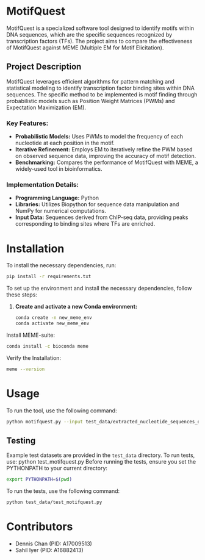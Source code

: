 # MotifQuest

MotifQuest is a specialized software tool designed to identify motifs within DNA sequences, which are the specific sequences recognized by transcription factors (TFs). The project aims to compare the effectiveness of MotifQuest against MEME (Multiple EM for Motif Elicitation).

## Project Description

MotifQuest leverages efficient algorithms for pattern matching and statistical modeling to identify transcription factor binding sites within DNA sequences. The specific method to be implemented is motif finding through probabilistic models such as Position Weight Matrices (PWMs) and Expectation Maximization (EM). 

### Key Features:
- **Probabilistic Models:** Uses PWMs to model the frequency of each nucleotide at each position in the motif.
- **Iterative Refinement:** Employs EM to iteratively refine the PWM based on observed sequence data, improving the accuracy of motif detection.
- **Benchmarking:** Compares the performance of MotifQuest with MEME, a widely-used tool in bioinformatics.

### Implementation Details:
- **Programming Language:** Python
- **Libraries:** Utilizes Biopython for sequence data manipulation and NumPy for numerical computations.
- **Input Data:** Sequences derived from ChIP-seq data, providing peaks corresponding to binding sites where TFs are enriched.

# Installation

To install the necessary dependencies, run:
```bash
pip install -r requirements.txt
 ```
To set up the environment and install the necessary dependencies, follow these steps:

1. **Create and activate a new Conda environment:**
   ```bash
   conda create -n new_meme_env
   conda activate new_meme_env
Install MEME-suite: 
 ```bash
conda install -c bioconda meme
```
Verify the Installation: 
 ```bash
meme --version
```


# Usage

To run the tool, use the following command: 
```bash
python motifquest.py --input test_data/extracted_nucleotide_sequences_dataset0.txt --output output_file.txt
```
## Testing

Example test datasets are provided in the `test_data` directory. To run tests, use: python test_motifquest.py
Before running the tests, ensure you set the PYTHONPATH to your current directory:
```bash
export PYTHONPATH=$(pwd)
```
To run the tests, use the following command: 
 ```bash
python test_data/test_motifquest.py
```


# Contributors

- Dennis Chan (PID: A17009513)
- Sahil Iyer (PID: A16882413)




